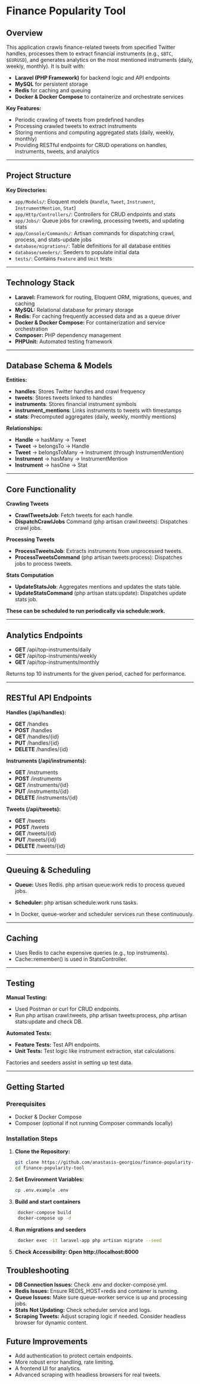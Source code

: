 # Finance Popularity Tool

## Overview

This application crawls finance-related tweets from specified Twitter handles, processes them to extract financial instruments (e.g., `$BTC`, `$EURUSD`), and generates analytics on the most mentioned instruments (daily, weekly, monthly). It is built with:

- **Laravel (PHP Framework)** for backend logic and API endpoints
- **MySQL** for persistent storage
- **Redis** for caching and queuing
- **Docker & Docker Compose** to containerize and orchestrate services

**Key Features:**
- Periodic crawling of tweets from predefined handles
- Processing crawled tweets to extract instruments
- Storing mentions and computing aggregated stats (daily, weekly, monthly)
- Providing RESTful endpoints for CRUD operations on handles, instruments, tweets, and analytics

---

## Project Structure

**Key Directories:**
- `app/Models/`: Eloquent models (`Handle`, `Tweet`, `Instrument`, `InstrumentMention`, `Stat`)
- `app/Http/Controllers/`: Controllers for CRUD endpoints and stats
- `app/Jobs/`: Queue jobs for crawling, processing tweets, and updating stats
- `app/Console/Commands/`: Artisan commands for dispatching crawl, process, and stats-update jobs
- `database/migrations/`: Table definitions for all database entities
- `database/seeders/`: Seeders to populate initial data
- `tests/`: Contains `Feature` and `Unit` tests

---

## Technology Stack

- **Laravel:** Framework for routing, Eloquent ORM, migrations, queues, and caching
- **MySQL:** Relational database for primary storage
- **Redis:** For caching frequently accessed data and as a queue driver
- **Docker & Docker Compose:** For containerization and service orchestration
- **Composer:** PHP dependency management
- **PHPUnit:** Automated testing framework

---

## Database Schema & Models

**Entities:**

- **handles**: Stores Twitter handles and crawl frequency
- **tweets**: Stores tweets linked to handles
- **instruments**: Stores financial instrument symbols
- **instrument_mentions**: Links instruments to tweets with timestamps
- **stats**: Precomputed aggregates (daily, weekly, monthly mentions)

**Relationships:**

- **Handle** → hasMany → Tweet
- **Tweet** → belongsTo → Handle
- **Tweet** → belongsToMany → Instrument (through InstrumentMention)
- **Instrument** → hasMany → InstrumentMention
- **Instrument** → hasOne → Stat

---

## Core Functionality

**Crawling Tweets**
- **CrawlTweetsJob**: Fetch tweets for each handle.
- **DispatchCrawlJobs** Command (php artisan crawl:tweets): Dispatches crawl jobs.

**Processing Tweets**
- **ProcessTweetsJob**: Extracts instruments from unprocessed tweets.
- **ProcessTweetsCommand** (php artisan tweets:process): Dispatches jobs to process tweets.

**Stats Computation**
- **UpdateStatsJob**: Aggregates mentions and updates the stats table.
- **UpdateStatsCommand** (php artisan stats:update): Dispatches update stats job.

**These can be scheduled to run periodically via schedule:work.**

---

## Analytics Endpoints

- **GET** /api/top-instruments/daily
- **GET** /api/top-instruments/weekly
- **GET** /api/top-instruments/monthly

Returns top 10 instruments for the given period, cached for performance.

---

## RESTful API Endpoints

**Handles (/api/handles):**

- **GET** /handles
- **POST** /handles
- **GET** /handles/{id}
- **PUT** /handles/{id}
- **DELETE** /handles/{id}


**Instruments (/api/instruments):**

- **GET** /instruments
- **POST** /instruments
- **GET** /instruments/{id}
- **PUT** /instruments/{id}
- **DELETE** /instruments/{id}


**Tweets (/api/tweets):**

- **GET** /tweets
- **POST** /tweets
- **GET** /tweets/{id}
- **PUT** /tweets/{id}
- **DELETE** /tweets/{id}

---


## Queuing & Scheduling

- **Queue:** Uses Redis. php artisan queue:work redis to process queued jobs.

- **Scheduler:** php artisan schedule:work runs tasks.

- In Docker, queue-worker and scheduler services run these continuously.

---

## Caching

- Uses Redis to cache expensive queries (e.g., top instruments). 
- Cache::remember() is used in StatsController.

---

## Testing

**Manual Testing:**

- Used Postman or curl for CRUD endpoints.
- Run php artisan crawl:tweets, php artisan tweets:process, php artisan stats:update and check DB.


**Automated Tests:**

- **Feature Tests:** Test API endpoints.
- **Unit Tests:** Test logic like instrument extraction, stat calculations.

Factories and seeders assist in setting up test data.

---

## Getting Started

### Prerequisites
- Docker & Docker Compose
- Composer (optional if not running Composer commands locally)

### Installation Steps
1. **Clone the Repository:**
   ```bash
   git clone https://github.com/anastasis-georgiou/finance-popularity-tool.git
   cd finance-popularity-tool
2. **Set Environment Variables:**
    ```bash
    cp .env.example .env
3. **Build and start containers**
   ```bash
    docker-compose build
    docker-compose up -d
4. **Run migrations and seeders**
   ```bash
    docker exec -it laravel-app php artisan migrate --seed
5. **Check Accessibility: Open http://localhost:8000**

## Troubleshooting

- **DB Connection Issues:** Check .env and docker-compose.yml.
- **Redis Issues:** Ensure REDIS\_HOST=redis and container is running.
- **Queue Issues:** Make sure queue-worker service is up and processing jobs.
- **Stats Not Updating:** Check scheduler service and logs.
- **Scraping Tweets:** Adjust scraping logic if needed. Consider headless browser for dynamic content.


## Future Improvements

- Add authentication to protect certain endpoints.
- More robust error handling, rate limiting.
- A frontend UI for analytics.
- Advanced scraping with headless browsers for real tweets.
